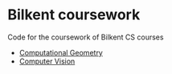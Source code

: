 # Bilkent coursework
 Code for the coursework of Bilkent CS courses
- [Computational Geometry](https://github.com/suleymanaslan/bilkent-coursework/tree/master/computational_geometry)
- [Computer Vision](https://github.com/suleymanaslan/bilkent-coursework/tree/master/computer_vision/)

